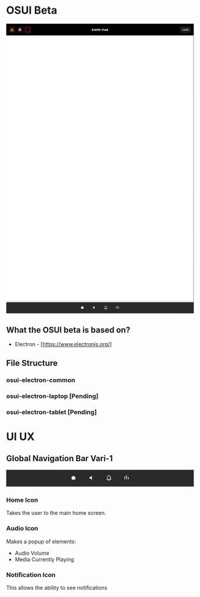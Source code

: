 # OSUI Beta


<center> <img src="./01.png" width="600px"> </center>

## What the OSUI beta is based on?

- Electron
        - [https://www.electronjs.org/]

## File Structure

### osui-electron-common
### osui-electron-laptop [Pending]
### osui-electron-tablet [Pending]



# UI UX

## Global Navigation Bar Vari-1
<img src="./senal-ui-global-navigation-bar.png">


### Home Icon
Takes the user to the main home screen.

### Audio Icon
Makes a popup of elements: 

- Audio Volume
- Media Currently Playing


### Notification Icon
This allows the ability to see notifications 